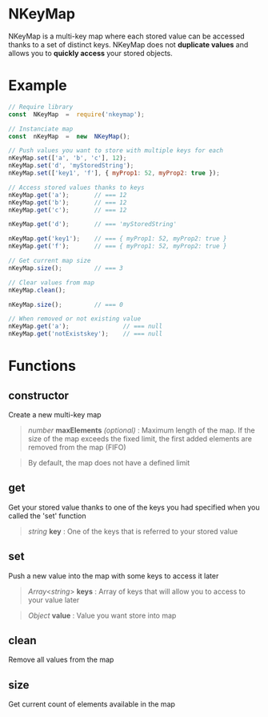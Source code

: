 # NKeyMap

NKeyMap is a multi-key map where each stored value can be accessed thanks to a set of distinct keys.
NKeyMap does not **duplicate values** and allows you to **quickly access** your stored objects.

# Example
```js
// Require library
const  NKeyMap  =  require('nkeymap');

// Instanciate map
const  nKeyMap  =  new  NKeyMap();

// Push values you want to store with multiple keys for each
nKeyMap.set(['a', 'b', 'c'], 12); 
nKeyMap.set('d', 'myStoredString');
nKeyMap.set(['key1', 'f'], { myProp1: 52, myProp2: true });

// Access stored values thanks to keys
nKeyMap.get('a');       // === 12
nKeyMap.get('b');       // === 12
nKeyMap.get('c');       // === 12

nKeyMap.get('d');       // === 'myStoredString'

nKeyMap.get('key1');    // === { myProp1: 52, myProp2: true }
nKeyMap.get('f');       // === { myProp1: 52, myProp2: true }

// Get current map size
nKeyMap.size();         // === 3

// Clear values from map
nKeyMap.clean();

nKeyMap.size();         // === 0

// When removed or not existing value
nKeyMap.get('a');               // === null
nKeyMap.get('notExistskey');    // === null
```

# Functions
## constructor
Create a new multi-key map

> *number* **maxElements** *(optional)* : Maximum length of the map. 
> If the size of the map exceeds the fixed limit, the first added elements are removed from the map (FIFO)

> By default, the map does not have a defined limit 

## get
Get your stored value thanks to one of the keys you had specified when you called the 'set' function

> *string* **key** : One of the keys that is referred to your stored value

## set
Push a new value into the map with some keys to access it later

> *Array*<*string*> **keys** : Array of keys that will allow you to access to your value later

> *Object* **value** : Value you want store into map

## clean
Remove all values from the map

## size
Get current count of elements available in the map
